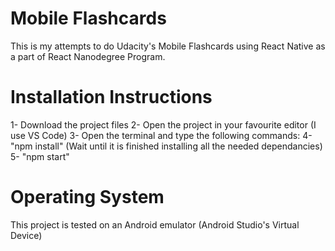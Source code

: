 # Mobile Flashcards
This is my attempts to do Udacity's Mobile Flashcards using React Native as a part of React Nanodegree Program.

# Installation Instructions
1- Download the project files
2- Open the project in your favourite editor (I use VS Code)
3- Open the terminal and type the following commands:
4- "npm install" (Wait until it is finished installing all the needed dependancies)
5- "npm start"

# Operating System
This project is tested on an Android emulator (Android Studio's Virtual Device)
